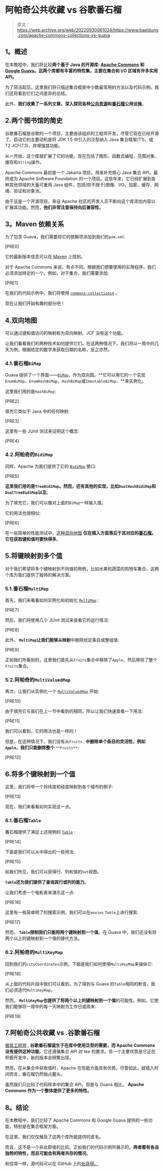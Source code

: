 # 阿帕奇公共收藏 vs 谷歌番石榴

> 原文：<https://web.archive.org/web/20220930061024/https://www.baeldung.com/apache-commons-collections-vs-guava>

## **1。概述**

在本教程中，我们将比较**两个基于 Java 的开源库: [Apache Commons](https://web.archive.org/web/20220813160141/https://commons.apache.org/) 和[Google Guava](https://web.archive.org/web/20220813160141/https://github.com/google/guava)。这两个库都有丰富的特性集，主要在集合和 I/O 区域有许多实用 API。**

为了简洁起见，这里我们将只描述集合框架中少数最常用的方法以及代码示例。我们还将看到它们之间差异的总结。

此外，**我们收集了一系列文章，深入探究各种[公共资源](/web/20220813160141/https://www.baeldung.com/?s=apache+commons)和[番石榴](/web/20220813160141/https://www.baeldung.com/guava-guide)公用设施**。

## 2.两个图书馆的简史

谷歌番石榴是谷歌的一个项目，主要由该组织的工程师开发，尽管它现在已经开源了。启动它的主要动机是将 JDK 1.5 中引入的泛型纳入 Java 集合框架(T1)，或 T2 JCF(T3)，并增强其功能。

从一开始，这个库就扩展了它的功能，现在包括了图形、函数式编程、范围对象、缓存和`String`操作。

Apache Commons 最初是一个 Jakarta 项目，用来补充核心 Java 集合 API，最终成为 Apache Software Foundation 的一个项目。这些年来，它已经扩展到各种其他领域的大量可重用 Java 组件，包括(但不限于)图像、I/O、加密、缓存、网络、验证和对象池。

由于这是一个开源项目，来自 Apache 社区的开发人员不断向这个库添加内容以扩展其功能。然而，**他们非常注意保持向后兼容性**。

## **3。Maven 依赖关系**

为了包含 Guava，我们需要将它的依赖项添加到我们的`pom.xml`:

[PRE0]

它的最新版本信息可以在 [Maven](https://web.archive.org/web/20220813160141/https://search.maven.org/search?q=g:com.google.guava%20%20AND%20a:guava) 上找到。

对于 Apache Commons 来说，有点不同。根据我们想要使用的实用程序，我们必须添加特定的一个。例如，对于集合，我们需要添加:

[PRE1]

在我们的代码示例中，我们将使用 [`commons-collections4`](https://web.archive.org/web/20220813160141/https://search.maven.org/search?q=g:org.apache.commons%20AND%20a:commons-collections4) 。

现在让我们开始有趣的部分吧！

## 4.双向地图

可以通过键和值访问的映射称为双向映射。JCF 没有这个功能。

让我们看看我们的两种技术如何提供它们。在这两种情况下，我们将以一周中的几天为例，根据给定的数字来获取日期的名称，反之亦然。

### 4.1.番石榴`BiMap`

Guava 提供了一个界面——[`BiMap`](/web/20220813160141/https://www.baeldung.com/guava-bimap)，作为双向图。**它可以用它的一个实现`EnumBiMap`、`EnumHashBiMap`、`HashBiMap`或`ImmutableBiMap`、**来实例化。

这里我们用的是`HashBiMap`:

[PRE2]

填充它类似于 Java 中的任何映射:

[PRE3]

这里有一些 JUnit 测试来证明这个概念:

[PRE4]

### 4.2.阿帕奇的`BidiMap`

同样，Apache 为我们提供了它的 [`BidiMap`](/web/20220813160141/https://www.baeldung.com/commons-collections-bidi-map) 接口:

[PRE5]

**这里我们用的是`TreeBidiMap`。然而，还有其他的实现，比如`DualHashBidiMap`和`DualTreeBidiMap`以及**。

为了填充它，我们可以像对上面的`BiMap`一样输入值。

它的用法也很相似:

[PRE6]

在一些简单的性能测试中，[这种双向地图](https://web.archive.org/web/20220813160141/https://github.com/eugenp/tutorials/blob/master/libraries-6/src/test/java/com/baeldung/apache/commons/CollectionsUnitTest.java) **仅在插入方面落后于其对应的[番石榴](https://web.archive.org/web/20220813160141/https://github.com/eugenp/tutorials/blob/master/libraries-6/src/test/java/com/baeldung/guava/GuavaUnitTest.java)。它在获取键和值时要快得多**。

## 5.将键映射到多个值

对于我们希望将多个键映射到不同值的用例，比如水果和蔬菜的购物车集合，这两个库为我们提供了独特的解决方案。

### 5.1.番石榴`MultiMap`

首先，我们来看看如何实例化和初始化 [`MultiMap`](/web/20220813160141/https://www.baeldung.com/guava-multimap) :

[PRE7]

然后，我们将使用几个 JUnit 测试来查看它的运行情况:

[PRE8]

此外， **`MultiMap`让我们能够从映射**中删除给定条目或整组值:

[PRE9]

正如我们所看到的，这里我们首先从`Fruits`集合中移除了`Apple`，然后移除了整个`Fruits`集合。

### 5.2.阿帕奇的`MultiValuedMap`

再次，让我们从实例化一个 [`MultiValuedMap`](/web/20220813160141/https://www.baeldung.com/apache-commons-multi-valued-map) 开始:

[PRE10]

由于填充它与我们在上一节中看到的相同，所以让我们快速查看一下用法:

[PRE11]

我们可以看到，它的用法也是一样的！

但是，在这种情况下，我们没有从`Fruits.` **中删除单个条目的灵活性，例如`Apple`，我们只能删除整个** `**Fruits**:`

[PRE12]

## 6.将多个键映射到一个值

这里，我们将举一个将纬度和经度映射到各个城市的例子:

[PRE13]

现在，我们来看看如何实现这一点。

### 6.1.番石榴`Table`

番石榴提供了满足上述用例的 [`Table`](/web/20220813160141/https://www.baeldung.com/guava-table) :

[PRE14]

下面是我们可以从中得出的一些用法:

[PRE15]

如我们所见，我们可以获得行、列和值的`Set`视图。

**`Table`还为我们提供了查询其行或列的能力**。

让我们考虑一个电影表来演示这一点:

[PRE16]

这里有一些简单明了的搜索示例，我们可以在`movies` `Table`上进行搜索:

[PRE17]

然而， **`Table`限制我们只能将两个键映射到一个值**。在 Guava 中，我们还没有将两个以上的键映射到一个值的替代方法。

### 6.2.阿帕奇的`MultiKeyMap`

回到我们的`cityCoordinates`示例，下面是我们如何使用`MultiKeyMap`来操纵它:

[PRE18]

从上面的代码片段中我们可以看到，为了得到与 Guava 的`Table`相同的断言，我们必须迭代`MultiKeyMap`。

然而， **`MultiKeyMap`也提供了将两个以上的键映射到一个值**的可能性。例如，它使我们能够将一周中的每一天映射为工作日或周末:

[PRE19]

## 7.阿帕奇公共收藏 vs .谷歌番石榴

[据其工程师](https://web.archive.org/web/20220813160141/https://code.google.com/archive/p/google-collections/wikis/Faq.wiki) , **谷歌番石榴诞生于在库中使用泛型的需要，而 Apache Commons 没有提供这种功能**。它还遵循集合 API 对 tee 的要求。另一个主要优势是它正在积极开发中，新的版本会频繁出现。

然而，在从集合中获取值时，Apache 在性能方面具有优势。尽管如此，就插入时间而言，番石榴仍然独占鳌头。

虽然我们只比较了代码样本中的集合 API，但是与 Guava 相比， **Apache Commons 作为一个整体提供了更多的特性。**

## **8。结论**

在本教程中，我们比较了 Apache Commons 和 Google Guava 提供的一些功能，特别是在集合框架方面。

在这里，我们仅仅触及了这两个库所能提供的皮毛。

而且，这不是一个非此即彼的比较。正如我们的代码示例所展示的，**两者都有各自独特的特性，而且可能会有两者共存的情况**。

和往常一样，源代码可以在 GitHub 上的[处获得。](https://web.archive.org/web/20220813160141/https://github.com/eugenp/tutorials/tree/master/libraries-6)